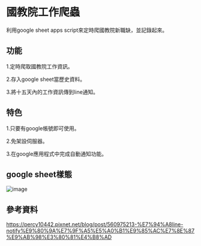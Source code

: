 # 國教院工作爬蟲
利用google sheet apps script來定時爬國教院新職缺，並記錄起來。

## 功能
1.定時爬取國教院工作資訊。

2.存入google sheet當歷史資料。

3.將十五天內的工作資訊傳到line通知。

## 特色
1.只要有google帳號即可使用。

2.免架設伺服器。

3.在google應用程式中完成自動通知功能。

## google sheet樣態
![image](https://github.com/ss1111119/naer/assets/5415354/9fe754ae-d7fc-46d0-9350-6724eb3c81da)


## 參考資料
https://percy10442.pixnet.net/blog/post/560975213-%E7%94%A8line-notify%E9%80%9A%E7%9F%A5%E5%A0%B1%E9%85%AC%E7%8E%87%E9%AB%98%E3%80%81%E4%B8%AD
